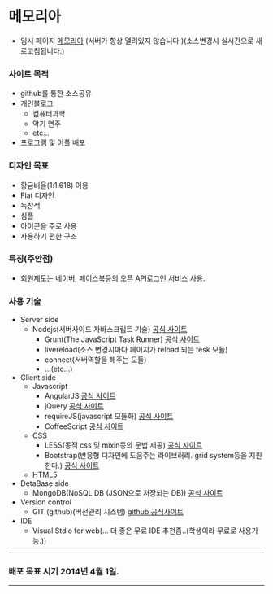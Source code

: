 # 메모리아
* 임시 페이지 [메모리아](http://memoria.ba.ro/) (서버가 항상 열려있지 않습니다.)(소스변경시 실시간으로 새로고침됩니다.)

### 사이트 목적
* github를 통한 소스공유
* 개인블로그
   * 컴퓨터과학
   * 악기 연주
   * etc...
* 프로그램 및 어플 배포

### 디자인 목표
* 황금비율(1:1.618) 이용
* Flat 디자인
* 독창적
* 심플
* 아이콘을 주로 사용
* 사용하기 편한 구조

### 특징(주안점)
* 회원제도는 네이버, 페이스북등의 오픈 API로그인 서비스 사용.

### 사용 기술
* Server side
   * Nodejs(서버사이드 자바스크립트 기술) [공식 사이트](http://www.nodejs.org)
      * Grunt(The JavaScript Task Runner) [공식 사이트](http://gruntjs.com)
      * livereload(소스 변경시마다 페이지가 reload 되는 tesk 모듈)
      * connect(서버역할을 해주는 모듈)
      * ...(etc...)
* Client side
   * Javascript
      * AngularJS [공식 사이트](http://angularjs.org)
      * jQuery [공식 사이트](http://jquery.com)
      * requireJS(javascript 모듈화) [공식 사이트](http://requirejs.org)
      * CoffeeScript [공식 사이트](http://coffeescript.org)
   * CSS
      * LESS(동적 css 및 mixin등의 문법 제공) [공식 사이트](http://lesscss.org)
      * Bootstrap(반응형 디자인에 도움주는 라이브러리. grid system등을 지원한다.) [공식 사이트](http://getbootstrap.com)
   * HTML5
* DetaBase side
   * MongoDB(NoSQL DB (JSON으로 저장되는 DB)) [공식 사이트](http://www.mongodb.org)
* Version control
   * GIT (github)(버전관리 시스템) [github 공식사이트](http://github.com)
* IDE
   * Visual Stdio for web(... 더 좋은 무료 IDE 추천좀..(학생이라 무료로 사용가능.))

***

### 배포 목표 시기 2014년 4월 1일.

***

